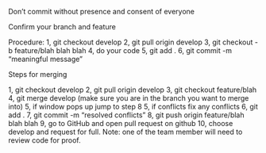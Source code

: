 Don’t commit without presence and consent of everyone

Confirm your branch and feature

Procedure:
1, git checkout develop
2, git pull origin develop
3, git checkout -b feature/blah blah blah
4, do your code
5, git add .
6, git commit -m “meaningful message”

Steps for merging

1, git checkout develop
2, git pull origin develop
3, git checkout feature/blah
4, git merge develop (make sure you are in the branch you want to merge into)
5, if window pops up jump to step 8
5, if conflicts fix any conflicts
6, git add .
7, git commit -m “resolved conflicts”
8, git push origin feature/blah blah blah
9, go to GitHub and open pull request on github
10, choose develop and request for full. Note: one of the team member will need to review code for proof. 
